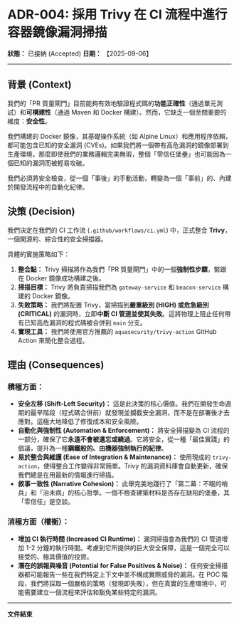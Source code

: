 # ADR-004: 採用 Trivy 在 CI 流程中進行容器鏡像漏洞掃描

**狀態：** 已接納 (Accepted)
**日期：** 【2025-09-06】

---

## 背景 (Context)

我們的「PR 質量閘門」目前能夠有效地驗證程式碼的**功能正確性**（通過單元測試）和**可構建性**（通過 Maven 和 Docker 構建）。然而，它缺乏一個至關重要的維度：**安全性**。

我們構建的 Docker 鏡像，其基礎操作系統（如 Alpine Linux）和應用程序依賴，都可能包含已知的安全漏洞 (CVEs)。如果我們將一個帶有高危漏洞的鏡像部署到生產環境，那麼即使我們的業務邏輯完美無瑕，整個「零信任堡壘」也可能因為一個已知的漏洞而被輕易攻破。

我們必須將安全檢查，從一個「事後」的手動活動，轉變為一個「事前」的、內建於開發流程中的自動化紀律。

## 決策 (Decision)

我們決定在我們的 CI 工作流 (`.github/workflows/ci.yml`) 中，正式整合 **Trivy**，一個開源的、綜合性的安全掃描器。

具體的實施策略如下：

1.  **整合點：** Trivy 掃描將作為我們「PR 質量閘門」中的一個**強制性步驟**，緊跟在 Docker 鏡像成功構建之後。
2.  **掃描目標：** Trivy 將負責掃描我們為 `gateway-service` 和 `beacon-service` 構建的 Docker 鏡像。
3.  **失敗策略：** 我們將配置 Trivy，當掃描到**嚴重級別 (HIGH) 或危急級別 (CRITICAL)** 的漏洞時，立即**中斷 CI 管道並使其失敗**。這將物理上阻止任何帶有已知高危漏洞的程式碼被合併到 `main` 分支。
4.  **實現工具：** 我們將使用官方推薦的 `aquasecurity/trivy-action` GitHub Action 來簡化整合過程。

## 理由 (Consequences)

### 積極方面：

*   **安全左移 (Shift-Left Security)：** 這是此決策的核心價值。我們在開發生命週期的最早階段（程式碼合併前）就發現並攔截安全漏洞，而不是在部署後才去應對。這極大地降低了修復成本和安全風險。
*   **自動化與強制性 (Automation & Enforcement)：** 將安全掃描變為 CI 流程的一部分，確保了它**永遠不會被遺忘或繞過**。它將安全，從一種「最佳實踐」的倡議，提升為一種**鋼鐵般的、由機器強制執行的紀律**。
*   **易於整合與維護 (Ease of Integration & Maintenance)：** 使用現成的 `trivy-action`，使得整合工作變得非常簡單。Trivy 的漏洞資料庫會自動更新，確保我們總是在用最新的情報進行掃描。
*   **敘事一致性 (Narrative Cohesion)：** 此舉完美地踐行了「第二幕：不眠的哨兵」和「治未病」的核心哲學。一個不檢查建築材料是否存在缺陷的堡壘，其「零信任」是空談。

### 消極方面（權衡）：

*   **增加 CI 執行時間 (Increased CI Runtime)：** 漏洞掃描會為我們的 CI 管道增加 1-2 分鐘的執行時間。考慮到它所提供的巨大安全保障，這是一個完全可以接受的、極具價值的投資。
*   **潛在的誤報與噪音 (Potential for False Positives & Noise)：** 任何安全掃描器都可能報告一些在我們特定上下文中並不構成實際威脅的漏洞。在 POC 階段，我們將採取一個嚴格的策略（發現即失敗），但在真實的生產環境中，可能需要建立一個流程來評估和豁免某些特定的漏洞。

---
**文件結束**